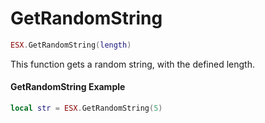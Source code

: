 # GetRandomString

```lua
ESX.GetRandomString(length)
```

This function gets a random string, with the defined length.

#### GetRandomString Example

```lua
local str = ESX.GetRandomString(5)
```
